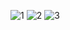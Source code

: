 
![1](https://user-images.githubusercontent.com/83319306/156960175-aff7c6d1-4e58-42a7-b44b-333c579d0a92.png)
![2](https://user-images.githubusercontent.com/83319306/197523242-2d2aca41-394b-4050-9011-9acedbb429fc.png)
![3](https://user-images.githubusercontent.com/83319306/156960189-6a8d0578-cf30-4f98-a3dc-e9cc6bf4bc03.png)

